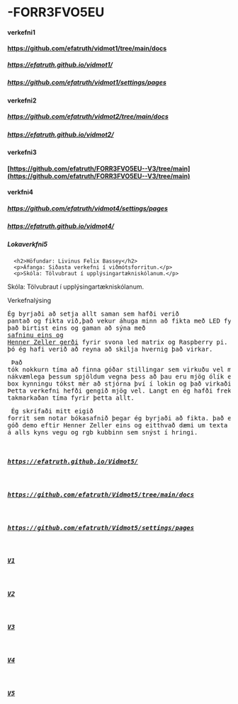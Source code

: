 # -FORR3FVO5EU

#### verkefni1
#### https://github.com/efatruth/vidmot1/tree/main/docs
##### https://efatruth.github.io/vidmot1/
##### https://github.com/efatruth/vidmot1/settings/pages

#### verkefni2
##### https://github.com/efatruth/vidmot2/tree/main/docs
##### https://efatruth.github.io/vidmot2/

#### verkefni3
#### [https://github.com/efatruth/FORR3FVO5EU--V3/tree/main](https://github.com/efatruth/FORR3FVO5EU--V3/tree/main)


#### verkfni4
##### https://github.com/efatruth/vidmot4/settings/pages
##### https://efatruth.github.io/vidmot4/

##### Lokaverkfni5
      <h2>Höfundar: Livinus Felix Bassey</h2>
      <p>Áfanga: Siðasta verkefni í viðmótsforritun.</p>
      <p>Skóla: Tölvubraut í upplýsingartækniskólanum.</p>

Skóla: Tölvubraut í upplýsingartækniskólanum.

Verkefnalýsing
      <p><pre>Ég byrjaði að setja allt saman sem hafði verið pantað og fikta við,það vekur áhuga minn
        að fikta með LED fylki þar sem það birtist eins og gaman 
        að sýna með <a href="https://github.com/hzeller/rpi-rgb-led-matrix">safninu eins og
        Henner Zeller gerði</a> fyrir svona led matrix og Raspberry pi. Jafnvel þó ég hafi verið að reyna
        að skilja hvernig það virkar.</pre><pre> Það tók nokkurn tíma að finna góðar stillingar sem virkuðu vel
        með nákvæmlega þessum spjöldum vegna þess að þau eru mjög ólík en með rgb box kynningu tókst mér
        að stjórna því í lokin og það virkaði mjög vel. Þetta verkefni hefði gengið mjög vel. Langt en ég hafði
        frekar takmarkaðan tíma fyrir þetta allt.</pre><pre> Ég skrifaði mitt eigið forrit sem notar bókasafnið þegar ég byrjaði að fikta.
        það eru nokkuð góð demo eftir Henner Zeller eins og eitthvað dæmi um texta sem fer yfir á alls kyns vegu
        og rgb kubbinn sem snýst í hringi.
      </p>




##### https://efatruth.github.io/Vidmot5/
##### https://github.com/efatruth/Vidmot5/tree/main/docs
##### https://github.com/efatruth/Vidmot5/settings/pages

##### [V1](V1)
##### [V2](V2)
##### [V3](V3)
##### [V4](V4)
##### [V5](V5)
